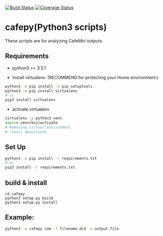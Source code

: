 [![Build Status](https://travis-ci.org/Moguf/cafepy.svg?branch=master)](https://travis-ci.org/Moguf/cafepy)  [![Coverage Status](https://coveralls.io/repos/github/Moguf/cafepy/badge.svg?branch=master)](https://coveralls.io/github/Moguf/cafepy?branch=master)
# cafepy(Python3 scripts)
These scripts are for analyzing CafeMol outputs.

## Requirements
- python3 >= 3.5.1

* Install virtualenv. (RECOMMEND:for protecting your Home environment.)
```bash
python3 -m pip install -U pip setuptools
python3 -m pip install virtualenv
# or
pip3 install virtualenv
```
* activate virtualenv
```bash
virtualenv -p python3 venv
source venv/bin/activate
# Removing virtual environment
# (venv) deactivate 
```

## Set Up
```bash
python3 -m pip install -r requirements.txt
# or
pip3 install -r requirements.txt
```
## build & install
```
cd cafepy
python3 setup.py build
python3 setup.py install
```

## Example:
```bash
python3 -m cafepy com -f filename.dcd -o output.file

```